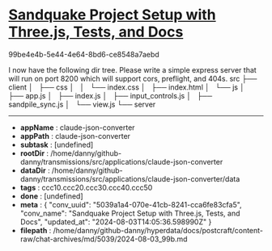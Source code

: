 # [Sandquake Project Setup with Three.js, Tests, and Docs](https://claude.ai/chat/5039a1a4-070e-41cb-8241-cca6fe83cfa5)

99be4e4b-5e44-4e64-8bd6-ce8548a7aebd

I now have the following dir tree. Please write a simple express server that will run on port 8200 which will support cors, preflight, and 404s.
src
├── client
│   ├── css
│   │   └── index.css
│   ├── index.html
│   └── js
│       ├── app.js
│       ├── index.js
│       ├── input_controls.js
│       ├── sandpile_sync.js
│       └── view.js
└── server

---

* **appName** : claude-json-converter
* **appPath** : claude-json-converter
* **subtask** : [undefined]
* **rootDir** : /home/danny/github-danny/transmissions/src/applications/claude-json-converter
* **dataDir** : /home/danny/github-danny/transmissions/src/applications/claude-json-converter/data
* **tags** : ccc10.ccc20.ccc30.ccc40.ccc50
* **done** : [undefined]
* **meta** : {
  "conv_uuid": "5039a1a4-070e-41cb-8241-cca6fe83cfa5",
  "conv_name": "Sandquake Project Setup with Three.js, Tests, and Docs",
  "updated_at": "2024-08-03T14:05:36.598990Z"
}
* **filepath** : /home/danny/github-danny/hyperdata/docs/postcraft/content-raw/chat-archives/md/5039/2024-08-03_99b.md